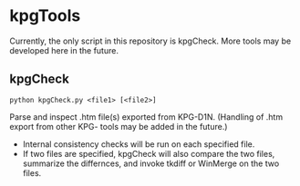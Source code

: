 # kpgTools
Currently, the only script in this repository is kpgCheck.  More tools may be developed here in the future.

## kpgCheck
    python kpgCheck.py <file1> [<file2>]
    
Parse and inspect .htm file(s) exported from KPG-D1N.  (Handling of .htm export from other KPG- tools may be added in the future.)

- Internal consistency checks will be run on each specified file.
- If two files are specified, kpgCheck will also compare the two files, summarize the differnces, and invoke tkdiff or WinMerge on the two files.
